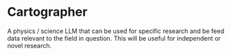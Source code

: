 # Cartographer
A physics / science LLM that can be used for specific research and be feed data relevant to the field in question. This will be useful for independent or novel research. 
